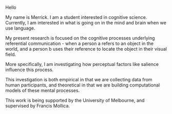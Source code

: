 Hello

My name is Merrick. I am a student interested in cognitive science. Currently, I am interested in what is going on in the mind and brain when we use language. 

My present research is focused on the cognitive processes underlying referential communication - when a person a refers to an object in the world, and a person b uses their reference to locate the object in their visual field. 

More specifically, I am investigating how perceptual factors like salience influence this process. 

This investigation is both empirical in that we are collecting data from human participants, and theoretical in that we are building computational models of these mental processes. 

This work is being supported by the University of Melbourne, and supervised by Francis Mollica. 

<!---
merrickgiles/merrickgiles is a ✨ special ✨ repository because its `README.md` (this file) appears on your GitHub profile.
You can click the Preview link to take a look at your changes.
--->
